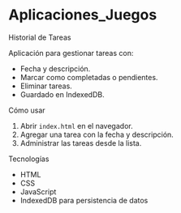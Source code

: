 # Aplicaciones_Juegos
Historial de Tareas

Aplicación para gestionar tareas con:
- Fecha y descripción.  
- Marcar como completadas o pendientes.  
- Eliminar tareas.  
- Guardado en IndexedDB.

Cómo usar
1. Abrir `index.html` en el navegador.  
2. Agregar una tarea con la fecha y descripción.  
3. Administrar las tareas desde la lista.  

Tecnologías
- HTML  
- CSS  
- JavaScript  
- IndexedDB para persistencia de datos
